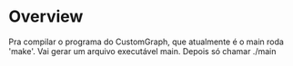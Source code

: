 # Overview

Pra compilar o programa do CustomGraph, que atualmente é o main roda 'make'.
Vai gerar um arquivo executável main.
Depois só chamar ./main
